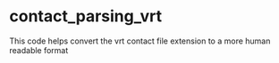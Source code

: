 # contact_parsing_vrt
This code helps convert the vrt contact file extension to a more human readable format
